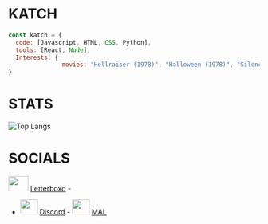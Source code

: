 # KATCH 

```js
const katch = {
  code: [Javascript, HTML, CSS, Python],
  tools: [React, Node],
  Interests: {
               movies: "Hellraiser (1978)", "Halloween (1978)", "Silence of the lambs", "Incantation"
}
```

# STATS
![Top Langs](https://github-readme-stats.vercel.app/api/top-langs/?username=ka-chng&layout=donut&theme=dark)

# SOCIALS
<img src="https://a.ltrbxd.com/logos/letterboxd-decal-dots-pos-rgb.svg" width="40" height="30"> [Letterboxd](https://letterboxd.com/pocketwine) -
- <img src="https://assets-global.website-files.com/6257adef93867e50d84d30e2/636e0a6a49cf127bf92de1e2_icon_clyde_blurple_RGB.png" width="35" height="30"> [Discord](https://discord.gg/Szp9MQcedr) -
<img src="https://upload.wikimedia.org/wikipedia/commons/7/7a/MyAnimeList_Logo.png" width="35" height="30"> [MAL](https://myanimelist.net/profile/v1llian)
